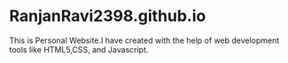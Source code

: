# RanjanRavi2398.github.io
This is Personal Website.I have created with the help of web development tools like HTML5,CSS, and Javascript.
